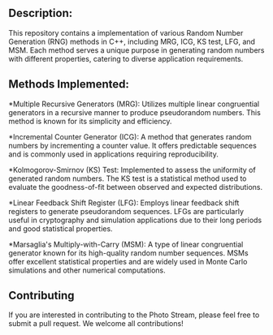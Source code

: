 ## Description:
<p id="description">This repository contains a implementation of various Random Number Generation (RNG) methods in C++, including MRG, ICG, KS test, LFG, and MSM. Each method serves a unique purpose in generating random numbers with different properties, catering to diverse application requirements.</p>




<h2> Methods Implemented:</h2>

*Multiple Recursive Generators (MRG): Utilizes multiple linear congruential generators in a recursive manner to produce pseudorandom numbers. This method is known for its simplicity and efficiency.

*Incremental Counter Generator (ICG): A method that generates random numbers by incrementing a counter value. It offers predictable sequences and is commonly used in applications requiring reproducibility.

*Kolmogorov-Smirnov (KS) Test: Implemented to assess the uniformity of generated random numbers. The KS test is a statistical method used to evaluate the goodness-of-fit between observed and expected distributions.

*Linear Feedback Shift Register (LFG): Employs linear feedback shift registers to generate pseudorandom sequences. LFGs are particularly useful in cryptography and simulation applications due to their long periods and good statistical properties.

*Marsaglia's Multiply-with-Carry (MSM): A type of linear congruential generator known for its high-quality random number sequences. MSMs offer excellent statistical properties and are widely used in Monte Carlo simulations and other numerical computations.




## Contributing
If you are interested in contributing to the Photo Stream, please feel free to submit a pull request. We welcome all contributions!


